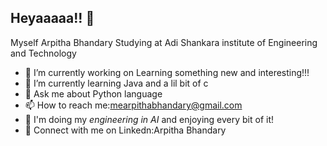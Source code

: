 ## Heyaaaaa!! 👋
Myself Arpitha Bhandary Studying at Adi Shankara institute of Engineering and Technology


- 🔭 I’m currently working on Learning something new and interesting!!!
- 🌱 I’m currently learning Java and a lil bit of c
- 💬 Ask me about Python language 
- 📫 How to reach me:mearpithabhandary@gmail.com
- 🤗 I'm doing my *engineering in AI* and enjoying every bit of it!
- 🔗 Connect with me on Linkedn:Arpitha Bhandary



